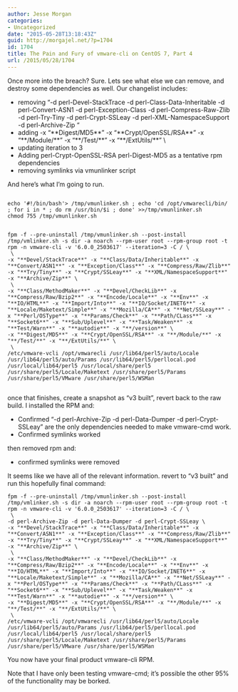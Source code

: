 ```yaml
---
author: Jesse Morgan
categories:
- Uncategorized
date: "2015-05-28T13:18:43Z"
guid: http://morgajel.net/?p=1704
id: 1704
title: The Pain and Fury of vmware-cli on CentOS 7, Part 4
url: /2015/05/28/1704
---
```


Once more into the breach? Sure. Lets see what else we can remove, and destroy some dependencies as well. Our changelist includes:

- removing “-d perl-Devel-StackTrace -d perl-Class-Data-Inheritable -d perl-Convert-ASN1 -d perl-Exception-Class -d perl-Compress-Raw-Zlib -d perl-Try-Tiny -d perl-Crypt-SSLeay -d perl-XML-NamespaceSupport -d perl-Archive-Zip “
- adding -x “\*\*Digest/MD5\*\*” -x “\*\*Crypt/OpenSSL/RSA\*\*” -x “\*\*/Module/\*\*” -x “\*\*/Test/\*\*” -x “\*\*/ExtUtils/\*\*” \\
- updating iteration to 3
- Adding perl-Crypt-OpenSSL-RSA perl-Digest-MD5 as a tentative rpm dependencies
- removing symlinks via vmunlinker script

And here’s what I’m going to run.

```

echo '#!/bin/bash'> /tmp/vmunlinker.sh ; echo 'cd /opt/vmwarecli/bin/ ; for i in * ; do rm /usr/bin/$i ; done' >>/tmp/vmunlinker.sh
chmod 755 /tmp/vmunlinker.sh


fpm -f --pre-uninstall /tmp/vmunlinker.sh --post-install /tmp/vmlinker.sh -s dir -a noarch --rpm-user root --rpm-group root -t rpm -n vmware-cli -v '6.0.0_2503617' --iteration=3 -C / \
 \
-x "**Devel/StackTrace**" -x "**Class/Data/Inheritable**" -x "**Convert/ASN1**" -x "**Exception/Class**" -x "**Compress/Raw/Zlib**" -x "**Try/Tiny**" -x "**Crypt/SSLeay**" -x "**XML/NamespaceSupport**" -x "**Archive/Zip**" \
 \
-x "**Class/MethodMaker**" -x "**Devel/CheckLib**" -x "**Compress/Raw/Bzip2**" -x "**Encode/Locale**" -x "**Env**" -x "**IO/HTML**" -x "**Import/Into**" -x "**IO/Socket/INET6**" -x "**Locale/Maketext/Simple**" -x "**Mozilla/CA**" -x "**Net/SSLeay**" -x "**Perl/OSType**" -x "**Params/Check**" -x "**Path/CLass**" -x "**Socket6**" -x "**Sub/Uplevel**" -x "**Task/Weaken**" -x "**Test/Warn**" -x "**autodie**" -x "**/version**" \
-x "**Digest/MD5**" -x "**Crypt/OpenSSL/RSA**" -x "**/Module/**" -x "**/Test/**" -x "**/ExtUtils/**" \
 \
/etc/vmware-vcli /opt/vmwarecli /usr/lib64/perl5/auto/Locale /usr/lib64/perl5/auto/Params /usr/lib64/perl5/perllocal.pod /usr/local/lib64/perl5 /usr/local/share/perl5 /usr/share/perl5/Locale/Maketext /usr/share/perl5/Params /usr/share/perl5/VMware /usr/share/perl5/WSMan


```

once that finishes, create a snapshot as “v3 built”, revert back to the raw build. I installed the RPM and:

- Confirmed “-d perl-Archive-Zip -d perl-Data-Dumper -d perl-Crypt-SSLeay” are the only dependencies needed to make vmware-cmd work.
- Confirmed symlinks worked

then removed rpm and:

- confirmed symlinks were removed

It seems like we have all of the relevant information. revert to “v3 built” and run this hopefully final command:

```
fpm -f --pre-uninstall /tmp/vmunlinker.sh --post-install /tmp/vmlinker.sh -s dir -a noarch --rpm-user root --rpm-group root -t rpm -n vmware-cli -v '6.0.0_2503617' --iteration=3 -C / \
 \
-d perl-Archive-Zip -d perl-Data-Dumper -d perl-Crypt-SSLeay \
-x "**Devel/StackTrace**" -x "**Class/Data/Inheritable**" -x "**Convert/ASN1**" -x "**Exception/Class**" -x "**Compress/Raw/Zlib**" -x "**Try/Tiny**" -x "**Crypt/SSLeay**" -x "**XML/NamespaceSupport**" -x "**Archive/Zip**" \
 \
-x "**Class/MethodMaker**" -x "**Devel/CheckLib**" -x "**Compress/Raw/Bzip2**" -x "**Encode/Locale**" -x "**Env**" -x "**IO/HTML**" -x "**Import/Into**" -x "**IO/Socket/INET6**" -x "**Locale/Maketext/Simple**" -x "**Mozilla/CA**" -x "**Net/SSLeay**" -x "**Perl/OSType**" -x "**Params/Check**" -x "**Path/CLass**" -x "**Socket6**" -x "**Sub/Uplevel**" -x "**Task/Weaken**" -x "**Test/Warn**" -x "**autodie**" -x "**/version**" \
-x "**Digest/MD5**" -x "**Crypt/OpenSSL/RSA**" -x "**/Module/**" -x "**/Test/**" -x "**/ExtUtils/**" \
 \
/etc/vmware-vcli /opt/vmwarecli /usr/lib64/perl5/auto/Locale /usr/lib64/perl5/auto/Params /usr/lib64/perl5/perllocal.pod /usr/local/lib64/perl5 /usr/local/share/perl5 /usr/share/perl5/Locale/Maketext /usr/share/perl5/Params /usr/share/perl5/VMware /usr/share/perl5/WSMan

```

You now have your final product vmware-cli RPM.

Note that I have only been testing vmware-cmd; it’s possible the other 95% of the functionality may be borked.